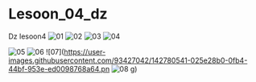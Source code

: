 # Lesoon_04_dz
Dz lesoon4
![01](https://user-images.githubusercontent.com/93427042/142780527-92fc382b-16af-406b-9bc3-418a658fc215.png)
![02](https://user-images.githubusercontent.com/93427042/142780530-3ac068bf-01ee-4875-8dbc-b97378c598d1.png)
![03](https://user-images.githubusercontent.com/93427042/142780531-6f44f731-efb8-459d-85e1-a03319fd1d5d.png)
![04](https://user-images.githubusercontent.com/93427042/142780535-ee5d39b6-a7f6-4fe9-a3a6-a7363df04374.png)

![05](https://user-images.githubusercontent.com/93427042/142780537-3df6b2ea-428b-44dd-a631-915c94594ede.png)
![06](https://user-images.githubusercontent.com/93427042/142780539-599b85ff-1dc9-4a9f-bdaa-49399c38b07e.png)
![07](https://user-images.githubusercontent.com/93427042/142780541-025e28b0-0fb4-44bf-953e-ed0098768a64.pn
![08](https://user-images.githubusercontent.com/93427042/142780543-88720f3e-1641-4ded-a9ff-cb6c8c8b3e3b.png)
g)

